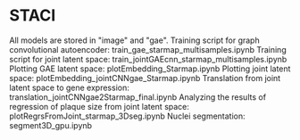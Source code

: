 # STACI

All models are stored in "image" and "gae".
Training script for graph convolutional autoencoder: train_gae_starmap_multisamples.ipynb
Training script for joint latent space: train_jointGAEcnn_starmap_multisamples.ipynb
Plotting GAE latent space: plotEmbedding_Starmap.ipynb
Plotting joint latent space: plotEmbedding_jointCNNgae_Starmap.ipynb
Translation from joint latent space to gene expression: translation_jointCNNgae2Starmap_final.ipynb
Analyzing the results of regression of plaque size from joint latent space: plotRegrsFromJoint_starmap_3Dseg.ipynb
Nuclei segmentation: segment3D_gpu.ipynb
